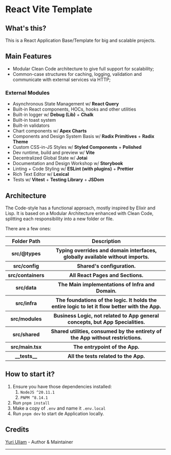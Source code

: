 # React Vite Template

## What's this?

This is a React Application Base/Template for big and scalable projects.

## Main Features
- Modular Clean Code architecture to give full support for scalability;
- Common-case structures for caching, logging, validation and communicate with external services via HTTP;

### External Modules

- Asynchronous State Management w/ **React Query**
- Built-in React components, HOCs, hooks and other utilities
- Built-in logger w/ **Debug (Lib)** + **Chalk**
- Built-in toast system
- Built-in validators
- Chart components w/ **Apex Charts**
- Components and Design System Basis w/ **Radix Primitives** + **Radix Theme**
- Custom CSS-in-JS Styles w/ **Styled Components** + **Polished**
- Dev runtime, build and preview w/ **Vite**
- Decentralized Global State w/ **Jotai**
- Documentation and Design Workshop w/ **Storybook**
- Linting + Code Styling w/ **ESLint (with plugins)** + **Prettier**
- Rich Text Editor w/ **Lexical**
- Tests w/ **Vitest** + **Testing Library** + **JSDom**

## Architecture

The Code-style has a functional approach, mostly inspired by Elixir and Lisp.
It is based on a Modular Architecture enhanced with Clean Code, splitting each responsibility into a new folder or file.

There are a few ones:

<table>
  <thead>
    <tr>
      <th>Folder Path</th>
      <th>Description</th>
    </tr>
  </thead>

  <tbody>
    <tr>
      <th>src/@types</th>
      <th>
        Typing overrides and domain interfaces, globally available without imports.
      </th>
    </tr>
    <tr>
      <th>src/config</th>
      <th>Shared's configuration.</th>
    </tr>
    <tr>
      <th>src/containers</th>
      <th>All React Pages and Sections.</th>
    </tr>
    <tr>
      <th>src/data</th>
      <th>The Main implementations of Infra and Domain.</th>
    </tr>
    <tr>
      <th>src/infra</th>
      <th>The foundations of the logic. It holds the entire logic to let it flow better with the App.</th>
    </tr>
    <tr>
      <th>src/modules</th>
      <th>Business Logic, not related to App general concepts, but App Specialities.</th>
    </tr>
    <tr>
      <th>src/shared</th>
      <th>Shared utilities, consumed by the entirety of the App without restrictions.</th>
    </tr>
    <tr>
      <th>src/main.tsx</th>
      <th>The entrypoint of the App.</th>
    </tr>
    <tr>
      <th>__tests__</th>
      <th>All the tests related to the App.</th>
    </tr>
  </tbody>
</table>


## How to start it?

1. Ensure you have those dependencies installed:
   1. `NodeJS ^20.11.1`
   2. `PNPM ^8.14.1`
2. Run `pnpm install`
3. Make a copy of `.env` and name it `.env.local` 
4. Run `pnpm dev` to start de Application locally.

## Credits

[Yuri Uliam](http://github.com/yuriuliam) - Author & Maintainer
****